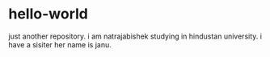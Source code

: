 # hello-world
just another repository.
i am natrajabishek studying in hindustan university.
i have a sisiter her name is janu.
